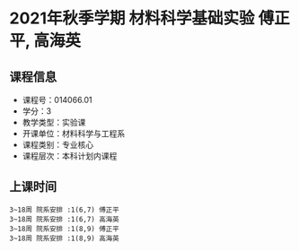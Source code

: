 # 2021年秋季学期 材料科学基础实验 傅正平, 高海英






## 课程信息

- 课程号：014066.01
- 学分：3
- 教学类型：实验课
- 开课单位：材料科学与工程系
- 课程类别：专业核心
- 课程层次：本科计划内课程

## 上课时间

```
3~18周 院系安排 :1(6,7) 傅正平
3~18周 院系安排 :1(6,7) 高海英
3~18周 院系安排 :1(8,9) 傅正平
3~18周 院系安排 :1(8,9) 高海英
```

